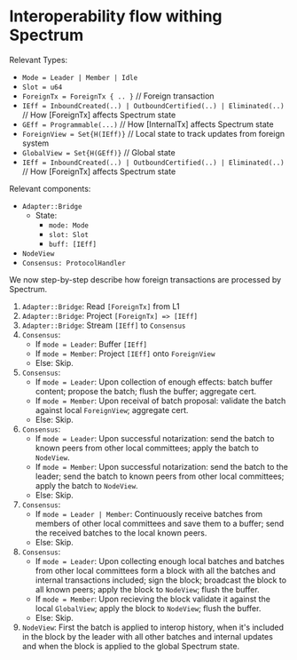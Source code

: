 # Interoperability flow withing Spectrum

Relevant Types:

- `Mode = Leader | Member | Idle`
- `Slot = u64`
- `ForeignTx = ForeignTx { .. }` // Foreign transaction
- `IEff = InboundCreated(..) | OutboundCertified(..) | Eliminated(..)` // How [ForeignTx] affects Spectrum state
- `GEff = Programmable(...)` // How [InternalTx] affects Spectrum state
- `ForeignView = Set{H(IEff)}` // Local state to track updates from foreign system
- `GlobalView = Set{H(GEff)}` // Global state
- `IEff = InboundCreated(..) | OutboundCertified(..) | Eliminated(..)` // How [ForeignTx] affects Spectrum state

Relevant components:

- `Adapter::Bridge`
  - State:
    - `mode: Mode`
    - `slot: Slot`
    - `buff: [IEff]`
- `NodeView`
- `Consensus: ProtocolHandler`

We now step-by-step describe how foreign transactions are processed by Spectrum.

1. `Adapter::Bridge`: Read `[ForeignTx]` from L1
2. `Adapter::Bridge`: Project `[ForeignTx] => [IEff]`
3. `Adapter::Bridge`: Stream `[IEff]` to `Consensus`
4. `Consensus`:
   - If `mode = Leader`: Buffer `[IEff]`
   - If `mode = Member`: Project `[IEff]` onto `ForeignView`
   - Else: Skip.
5. `Consensus`:
   - If `mode = Leader`: Upon collection of enough effects: batch buffer content; propose the batch; flush the buffer;
     aggregate cert.
   - If `mode = Member`: Upon receival of batch proposal: validate the batch against local `ForeignView`; aggregate
     cert.
   - Else: Skip.
6. `Consensus`:
   - If `mode = Leader`: Upon successful notarization: send the batch to known peers from other local committees; apply the batch to `NodeView`.
   - If `mode = Member`: Upon successful notarization: send the batch to the leader; send the batch to known peers from other local committees; apply the batch to `NodeView`.
   - Else: Skip.
7. `Consensus`:
   * If `mode = Leader | Member`: Continuously receive batches from members of other local committees and save them to a buffer; send the received batches to the local known peers.
   * Else: Skip.
8. `Consensus`:
   * If `mode = Leader`: Upon collecting enough local batches and batches from other local committees form a block with all the batches and internal transactions included; sign the block; broadcast the block to all known peers; apply the block to `NodeView`; flush the buffer.
   * If `mode = Member`: Upon recieving the block validate it against the local `GlobalView`; apply the block to `NodeView`; flush the buffer.
   * Else: Skip.
9. `NodeView`: First the batch is applied to interop history, when it's included in the block by the leader with all other batches and internal updates and when the block is applied to the global Spectrum state.
